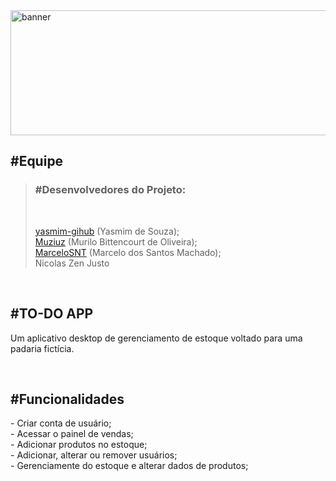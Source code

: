 <img width="1000" height="200" src="https://www.canva.com/design/DAGwiOytfrE/PZ03uX-XhKnskHuFi1tfyA/view?utm_content=DAGwiOytfrE&utm_campaign=designshare&utm_medium=link2&utm_source=uniquelinks&utlId=hed593998fb" alt="banner">

<h2>#Equipe</h2>

> <h3>#Desenvolvedores do Projeto:</h3> <br>
>
> <a href="https://github.com/yasmim-github" target=”_blank” rel=”noneferrer”>yasmim-gihub</a> (Yasmim de Souza); <br>
> <a href="https://github.com/Muziuz" target=”_blank” rel=”noneferrer”>Muziuz</a> (Murilo Bittencourt de Oliveira); <br>
> <a href="https://github.com/MarceloSNT" target="_blank" rel="noneferrer">MarceloSNT</a> (Marcelo dos Santos Machado); <br>
> Nicolas Zen Justo <br>


<br>

<h2>#TO-DO APP</h2>

Um aplicativo desktop de gerenciamento de estoque voltado para uma padaria fictícia.

<br>

<h2>#Funcionalidades</h2> 
- Criar conta de usuário; <br>
- Acessar o painel de vendas; <br>
- Adicionar produtos no estoque; <br>
- Adicionar, alterar ou remover usuários; <br>
- Gerenciamente do estoque e alterar dados de produtos;
